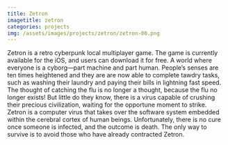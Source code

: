 ```yaml
---
title: Zetron
imagetitle: zetron
categories: projects
img: /assets/images/projects/zetron/zetron-00.png
---
```


Zetron is a retro cyberpunk local multiplayer game. The game is currently available for the iOS, and users can download it for free. A world where everyone is a cyborg—part machine and part human. People’s senses are ten times heightened and they are are now able to complete tawdry tasks, such as washing their laundry and paying their bills in lightning fast speed. The thought of catching the flu is no longer a thought, because the flu no longer exists! But little do they know, there is a virus capable of crushing their precious civilization, waiting for the opportune moment to strike. Zetron is a computer virus that takes over the software system embedded within the cerebral cortex of human beings. Unfortunately, there is no cure once someone is infected, and the outcome is death. The only way to survive is to avoid those who have already contracted Zetron.
